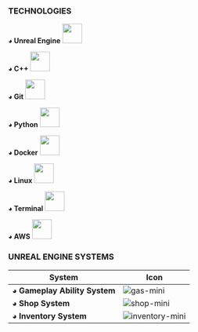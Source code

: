 




### TECHNOLOGIES 
<p align="left">

  <!-- Standart teknolojiler -->
<p><b> ◕ Unreal Engine</b> <img src="https://img.icons8.com/color/48/000000/unreal-engine.png" height="40"/></p>
<p><b> ◕ C++</b> <img src="https://img.icons8.com/color/48/000000/c-plus-plus-logo.png" height="40"/></p>
<p><b> ◕ Git</b> <img src="https://img.icons8.com/color/48/000000/git.png" height="40"/></p>
<p><b> ◕ Python</b> <img src="https://img.icons8.com/color/48/000000/python--v1.png" height="40"/></p>
<p><b> ◕ Docker</b> <img src="https://img.icons8.com/color/48/000000/docker.png" height="40"/></p>
<p><b> ◕ Linux</b> <img src="https://img.icons8.com/color/48/000000/linux.png" height="40"/></p>
<p><b> ◕ Terminal</b> <img src="https://img.icons8.com/ios-filled/50/console.png" height="40"/></p>
<p><b> ◕ AWS</b> <img src="https://img.icons8.com/color/48/amazon-web-services.png" height="40"/></p>

</p>

### UNREAL ENGINE SYSTEMS

| System | Icon |
|--------|------|
| ◕ **Gameplay Ability System** | ![gas-mini](https://github.com/user-attachments/assets/ba9d0a90-b1c6-4876-8e49-58f1d290e502) |
| ◕ **Shop System**             | ![shop-mini](https://github.com/user-attachments/assets/7d5cb657-4687-4796-9de1-84ee98df4b3c) |
| ◕ **Inventory System**        | ![inventory-mini](https://github.com/user-attachments/assets/d92209b9-b54d-4f10-aa0c-b7da13c2cdb2) |



